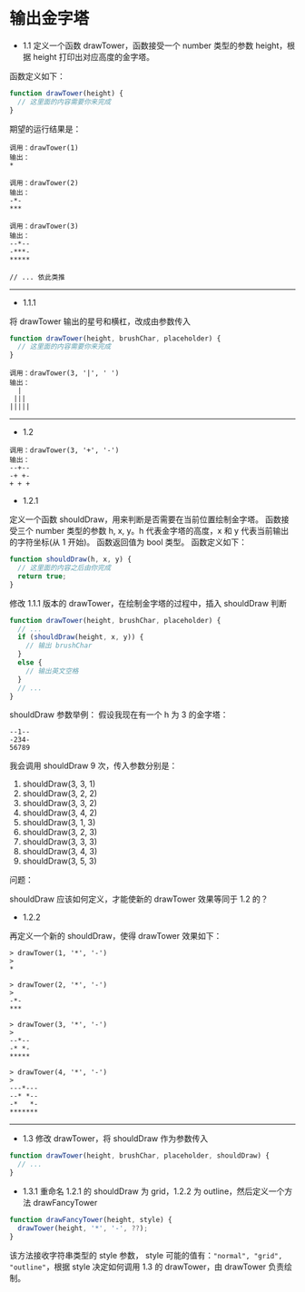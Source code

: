 # 输出金字塔

- 1.1 定义一个函数 drawTower，函数接受一个 number 类型的参数 height，根据 height 打印出对应高度的金字塔。

函数定义如下：
```js
function drawTower(height) {
  // 这里面的内容需要你来完成
}
```
期望的运行结果是：
```
调用：drawTower(1)
输出：
*

调用：drawTower(2)
输出：
-*-
***

调用：drawTower(3)
输出：
--*--
-***-
*****

// ... 依此类推
```

<hr>

- 1.1.1

将 drawTower 输出的星号和横杠，改成由参数传入
```js
function drawTower(height, brushChar, placeholder) {
  // 这里面的内容需要你来完成
}
```
```
调用：drawTower(3, '|', ' ')
输出：
  |  
 ||| 
|||||
```

<hr>

- 1.2

```
调用：drawTower(3, '+', '-')
输出：
--+--
-+ +-
+ + +
```

- 1.2.1

定义一个函数 shouldDraw，用来判断是否需要在当前位置绘制金字塔。
函数接受三个 number 类型的参数 h, x, y。h 代表金字塔的高度，x 和 y 代表当前输出的字符坐标(从 1 开始)。
函数返回值为 bool 类型。
函数定义如下：
```js
function shouldDraw(h, x, y) {
  // 这里面的内容之后由你完成
  return true;
}
```

修改 1.1.1 版本的 drawTower，在绘制金字塔的过程中，插入 shouldDraw 判断
```js
function drawTower(height, brushChar, placeholder) {
  // ...
  if (shouldDraw(height, x, y)) {
    // 输出 brushChar
  }
  else {
    // 输出英文空格
  }
  // ...
}
```

shouldDraw 参数举例：
假设我现在有一个 h 为 3 的金字塔：
```
--1--
-234-
56789
```
我会调用 shouldDraw 9 次，传入参数分别是：
 1. shouldDraw(3, 3, 1)
 1. shouldDraw(3, 2, 2)
 1. shouldDraw(3, 3, 2)
 1. shouldDraw(3, 4, 2)
 1. shouldDraw(3, 1, 3)
 1. shouldDraw(3, 2, 3)
 1. shouldDraw(3, 3, 3)
 1. shouldDraw(3, 4, 3)
 1. shouldDraw(3, 5, 3)

问题：

shouldDraw 应该如何定义，才能使新的 drawTower 效果等同于 1.2 的？

 - 1.2.2

再定义一个新的 shouldDraw，使得 drawTower 效果如下：

```
> drawTower(1, '*', '-')
>
*

> drawTower(2, '*', '-')
> 
-*-
***

> drawTower(3, '*', '-')
> 
--*--
-* *-
*****

> drawTower(4, '*', '-')
> 
---*---
--* *--
-*   *-
*******
```

<hr>

 - 1.3 修改 drawTower，将 shouldDraw 作为参数传入
```js
function drawTower(height, brushChar, placeholder, shouldDraw) {
  // ...
}
```
 - 1.3.1 重命名 1.2.1 的 shouldDraw 为 grid，1.2.2 为 outline，然后定义一个方法 drawFancyTower
```js
function drawFancyTower(height, style) {
  drawTower(height, '*', '-', ??);
}
```
该方法接收字符串类型的 style 参数， style 可能的值有：`"normal", "grid", "outline"`，根据 style 决定如何调用 1.3 的 drawTower，由 drawTower 负责绘制。
